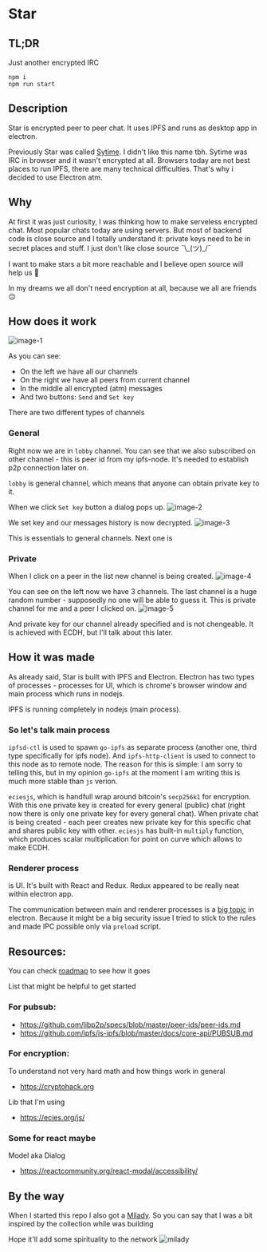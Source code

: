 # Star

## TL;DR

Just another encrypted IRC

```
npm i
npm run start
```

## Description

Star is encrypted peer to peer chat. It uses IPFS and runs as desktop app in electron.

Previously Star was called [Sytime](https://github.com/ThirdRockEngineering/Sytime). I didn't like this name tbh. Sytime was IRC in browser and it wasn't encrypted at all. Browsers today are not best places to run IPFS, there are many technical difficulties. That's why i decided to use Electron atm.

## Why

At first it was just curiosity, I was thinking how to make serveless encrypted chat. Most popular chats today are using servers. But most of backend code is close source and I totally understand it: private keys need to be in secret places and stuff. I just don't like close source ¯\\\_(ツ)\_/¯

I want to make stars a bit more reachable and I believe open source will help us :stars:

In my dreams we all don't need encryption at all, because we all are friends :pensive:

## How does it work

![image-1](./assets/README/1.png)

As you can see:

- On the left we have all our channels
- On the right we have all peers from current channel
- In the middle all encrypted (atm) messages
- And two buttons: `Send` and `Set key`

There are two different types of channels

### General

Right now we are in `lobby` channel. You can see that we also subscribed on other channel - this is peer id from my ipfs-node. It's needed to establish p2p connection later on.

`lobby` is general channel, which means that anyone can obtain private key to it.

When we click `Set key` button a dialog pops up.
![image-2](./assets/README/2.png)

We set key and our messages history is now decrypted.
![image-3](./assets/README/3.png)

This is essentials to general channels.
Next one is

### Private

When I click on a peer in the list new channel is being created.
![image-4](./assets/README/4.png)

You can see on the left now we have 3 channels. The last channel is a huge random number - supposedly no one will be able to guess it. This is private channel for me and a peer I clicked on.
![image-5](./assets/README/5.png)

And private key for our channel already specified and is not chengeable. It is achieved with ECDH, but I'll talk about this later.

## How it was made

As already said, Star is built with IPFS and Electron.
Electron has two types of processes - processes for UI, which is chrome's browser window and main process which runs in nodejs.

IPFS is running completely in nodejs (main process).

### So let's talk main process

`ipfsd-ctl` is used to spawn `go-ipfs` as separate process (another one, third type specifically for ipfs node). And `ipfs-http-client` is used to connect to this node as to remote node. The reason for this is simple: I am sorry to telling this, but in my opinion `go-ipfs` at the moment I am writing this is much more stable than `js` verion.

`eciesjs`, which is handfull wrap around bitcoin's `secp256k1` for encryption. With this one private key is created for every general (public) chat (right now there is only one private key for every general chat). When private chat is being created - each peer creates new private key for this specific chat and shares public key with other. `eciesjs` has built-in `multiply` function, which produces scalar multiplication for point on curve which allows to make ECDH.

### Renderer process

is UI. It's built with React and Redux. Redux appeared to be really neat within electron app.

The communication between main and renderer processes is a [big topic](https://www.electronjs.org/docs/latest/tutorial/ipc) in electron. Because it might be a big security issue I tried to stick to the rules and made IPC possible only via `preload` script.

## Resources:

You can check [roadmap](./ROADMAP.md) to see how it goes

List that might be helpful to get started

### For pubsub:

- https://github.com/libp2p/specs/blob/master/peer-ids/peer-ids.md
- https://github.com/ipfs/js-ipfs/blob/master/docs/core-api/PUBSUB.md

### For encryption:

To understand not very hard math and how things work in general

- https://cryptohack.org

Lib that I'm using

- https://ecies.org/js/

### Some for react maybe

Model aka Dialog

- https://reactcommunity.org/react-modal/accessibility/

## By the way

When I started this repo I also got a [Milady](https://opensea.io/collection/milady). So you can say that I was a bit inspired by the collection while was building

Hope it'll add some spirituality to the network
![milady](./assets/README/milady.jpeg)
